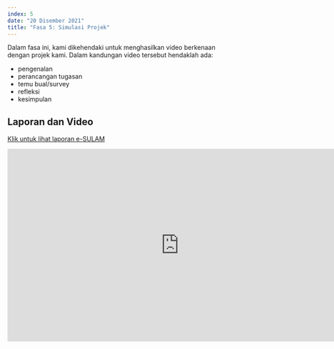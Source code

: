```yaml
---
index: 5
date: "20 Disember 2021"
title: "Fasa 5: Simulasi Projek"
---
```


Dalam fasa ini, kami dikehendaki untuk menghasilkan video berkenaan dengan projek kami. Dalam kandungan video tersebut hendaklah ada:

- pengenalan
- perancangan tugasan
- temu bual/survey
- refleksi
- kesimpulan

## Laporan dan Video

[Klik untuk lihat laporan e-SULAM](/viewPDF/)

<iframe width="768" height="432" src="https://www.youtube.com/embed/VJdkMWdSLNM" title="YouTube video player" frameborder="0" allow="accelerometer; autoplay; clipboard-write; encrypted-media; gyroscope; picture-in-picture" allowfullscreen></iframe>
